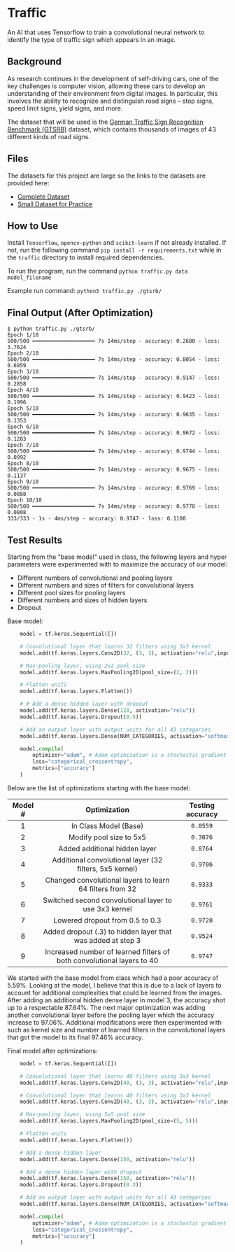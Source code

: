 # Traffic

An AI that uses Tensorflow to train a convolutional neural network to identify the type of traffic sign which appears in an image.

## Background

As research continues in the development of self-driving cars, one of the key challenges is computer vision, allowing these cars to develop an understanding of their environment from digital images. In particular, this involves the ability to recognize and distinguish road signs – stop signs, speed limit signs, yield signs, and more.

The dataset that will be used is the [German Traffic Sign Recognition Benchmark (GTSRB)](https://benchmark.ini.rub.de/?section=gtsrb&subsection=news) dataset, which contains thousands of images of 43 different kinds of road signs.

## Files

The datasets for this project are large so the links to the datasets are provided here:

- [Complete Dataset](https://cdn.cs50.net/ai/2020/x/projects/5/gtsrb.zip)
- [Small Dataset for Practice](https://cdn.cs50.net/ai/2020/x/projects/5/gtsrb-small.zip)

## How to Use

Install `Tensorflow`, `opencv-python` and `scikit-learn` if not already installed. If not, run the following command `pip install -r requirements.txt` while in the `traffic` directory to install required dependencies.

To run the program, run the command `python traffic.py data model_filename`

Example run command: `python3 traffic.py ./gtsrb/`

## Final Output (After Optimization)

```shell
$ python traffic.py ./gtsrb/
Epoch 1/10
500/500 ━━━━━━━━━━━━━━━━━━━━ 7s 14ms/step - accuracy: 0.2680 - loss: 3.7624
Epoch 2/10
500/500 ━━━━━━━━━━━━━━━━━━━━ 7s 14ms/step - accuracy: 0.8054 - loss: 0.6959
Epoch 3/10
500/500 ━━━━━━━━━━━━━━━━━━━━ 7s 14ms/step - accuracy: 0.9147 - loss: 0.2858
Epoch 4/10
500/500 ━━━━━━━━━━━━━━━━━━━━ 7s 14ms/step - accuracy: 0.9423 - loss: 0.1996
Epoch 5/10
500/500 ━━━━━━━━━━━━━━━━━━━━ 7s 14ms/step - accuracy: 0.9635 - loss: 0.1353
Epoch 6/10
500/500 ━━━━━━━━━━━━━━━━━━━━ 7s 14ms/step - accuracy: 0.9672 - loss: 0.1283
Epoch 7/10
500/500 ━━━━━━━━━━━━━━━━━━━━ 7s 14ms/step - accuracy: 0.9744 - loss: 0.0992
Epoch 8/10
500/500 ━━━━━━━━━━━━━━━━━━━━ 7s 14ms/step - accuracy: 0.9675 - loss: 0.1137
Epoch 9/10
500/500 ━━━━━━━━━━━━━━━━━━━━ 7s 14ms/step - accuracy: 0.9769 - loss: 0.0888
Epoch 10/10
500/500 ━━━━━━━━━━━━━━━━━━━━ 7s 14ms/step - accuracy: 0.9778 - loss: 0.0808
333/333 - 1s - 4ms/step - accuracy: 0.9747 - loss: 0.1100
```

## Test Results

Starting from the "base model" used in class, the following layers and hyper parameters were experimented with to maximize the accuracy of our model:

- Different numbers of convolutional and pooling layers
- Different numbers and sizes of filters for convolutional layers
- Different pool sizes for pooling layers
- Different numbers and sizes of hidden layers
- Dropout

Base model:
```python
    model = tf.keras.Sequential([])

    # Convolutional layer that learns 32 filters using 3x3 kernel
    model.add(tf.keras.layers.Conv2D(32, (3, 3), activation="relu",input_shape=(IMG_WIDTH, IMG_HEIGHT, 3)))

    # Max-pooling layer, using 2x2 pool size
    model.add(tf.keras.layers.MaxPooling2D(pool_size=(2, 2)))

    # Flatten units
    model.add(tf.keras.layers.Flatten())

    # # Add a dense hidden layer with dropout
    model.add(tf.keras.layers.Dense(128, activation="relu"))
    model.add(tf.keras.layers.Dropout(0.5))

    # Add an output layer with output units for all 43 categories
    model.add(tf.keras.layers.Dense(NUM_CATEGORIES, activation="softmax"))

    model.compile(
        optimizer="adam", # Adam optimization is a stochastic gradient descent method that is based on adaptive estimation of first-order and second-order moments
        loss="categorical_crossentropy",
        metrics=["accuracy"]
    )
```

Below are the list of optimizations starting with the base model:

| Model # |                              Optimization                              | Testing accuracy |
| :-----: | :------------------------------------------------------:               | :--------------: |
|  1      | In Class Model (Base)                                                  |     `0.0559`     |
|  2      | Modify pool size to 5x5                                                |     `0.3076`     |
|  3      | Added additional hidden layer                                          |     `0.8764`     |
|  4      | Additional convolutional layer (32 filters, 5x5 kernel)                |     `0.9706`     |
|  5      | Changed convolutional layers to learn 64 filters from 32               |     `0.9333`     |
|  6      | Switched second convolutional layer to use 3x3 kernel                  |     `0.9761`     |
|  7      | Lowered dropout from 0.5 to 0.3                                        |     `0.9720`     |
|  8      | Added dropout (.3) to hidden layer that was added at step 3            |     `0.9524`     |
|  9      | Increased number of learned filters of both convolutional layers to 40 |     `0.9747`     |

We started with the base model from class which had a poor accuracy of 5.59%. Looking at the model, I believe that this is due to a lack of layers to account for additional complexities that could be learned from the images. After adding an additional hidden dense layer in model 3, the accuracy shot up to a respectable 87.64%. The next major optimization was adding another convolutional layer before the pooling layer which the accuracy increase to 97.06%. Additional modifications were then experimented with such as kernel size and number of learned filters in the convolutional layers that got the model to its final 97.46% accuracy.

Final model after optimizations:
```python
    model = tf.keras.Sequential([])

    # Convolutional layer that learns 40 filters using 3x3 kernel
    model.add(tf.keras.layers.Conv2D(40, (3, 3), activation="relu",input_shape=(IMG_WIDTH, IMG_HEIGHT, 3)))

    # Convolutional layer that learns 40 filters using 3x3 kernel
    model.add(tf.keras.layers.Conv2D(40, (3, 3), activation="relu",input_shape=(IMG_WIDTH, IMG_HEIGHT, 3)))

    # Max-pooling layer, using 5x5 pool size
    model.add(tf.keras.layers.MaxPooling2D(pool_size=(5, 5)))

    # Flatten units
    model.add(tf.keras.layers.Flatten())

    # Add a dense hidden layer
    model.add(tf.keras.layers.Dense(150, activation="relu"))

    # Add a dense hidden layer with dropout
    model.add(tf.keras.layers.Dense(150, activation="relu"))
    model.add(tf.keras.layers.Dropout(0.3))

    # Add an output layer with output units for all 43 categories
    model.add(tf.keras.layers.Dense(NUM_CATEGORIES, activation="softmax"))

    model.compile(
        optimizer="adam", # Adam optimization is a stochastic gradient descent method that is based on adaptive estimation of first-order and second-order moments
        loss="categorical_crossentropy",
        metrics=["accuracy"]
    )
```

